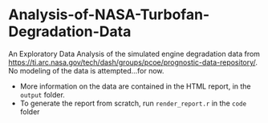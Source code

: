 # Analysis-of-NASA-Turbofan-Degradation-Data
An Exploratory Data Analysis of the simulated engine degradation data from https://ti.arc.nasa.gov/tech/dash/groups/pcoe/prognostic-data-repository/. No modeling of the data is attempted...for now.

 - More information on the data are contained in the HTML report, in the `output` folder.
 - To generate the report from scratch, run `render_report.r` in the `code` folder

